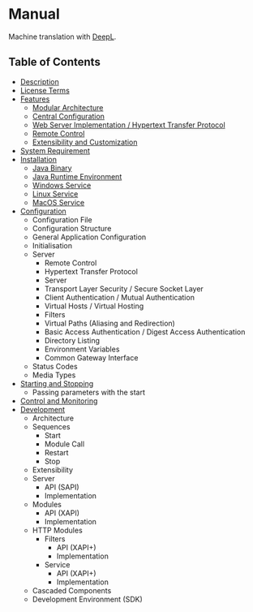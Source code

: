 # Manual

Machine translation with [DeepL](https://deepl.com).


## Table of Contents
- [Description](description.md)
- [License Terms](license-terms.md)
- [Features](features.md)
  - [Modular Architecture](features.md#modular-architecture)
  - [Central Configuration](features.md#central-configuration)
  - [Web Server Implementation / Hypertext Transfer Protocol](features.md#web-server-implementation--hypertext-transfer-protocol)
  - [Remote Control](features.md#remote-control)
  - [Extensibility and Customization](features.md#extensibility-and-customization)
- [System Requirement](system-requirement.md)
- [Installation](installation.md)
  - [Java Binary](installation.md#java-binary)
  - [Java Runtime Environment](installation.md#java-runtime-environment)
  - [Windows Service](installation.md#windows-service)
  - [Linux Service](installation.md#linux-service)
  - [MacOS Service](installation.md#macos-service)
- [Configuration](configuration.md)
  - Configuration File
  - Configuration Structure
  - General Application Configuration
  - Initialisation
  - Server
    - Remote Control
    - Hypertext Transfer Protocol
    - Server
    - Transport Layer Security / Secure Socket Layer
    - Client Authentication / Mutual Authentication
    - Virtual Hosts / Virtual Hosting
    - Filters
    - Virtual Paths (Aliasing and Redirection)
    - Basic Access Authentication / Digest Access Authentication
    - Directory Listing
    - Environment Variables
    - Common Gateway Interface
  - Status Codes
  - Media Types
- [Starting and Stopping](starting-and-stopping.md)
  - Passing parameters with the start
- [Control and Monitoring](control-and-monitoring.md)
- [Development](development.md)
  - Architecture
  - Sequences
    - Start
    - Module Call
    - Restart
    - Stop
  - Extensibility
  - Server
    - API (SAPI)
    - Implementation
  - Modules
    - API (XAPI)
    - Implementation
  - HTTP Modules
    - Filters
      - API (XAPI+)
      - Implementation
    - Service
      - API (XAPI+)
      - Implementation
  - Cascaded Components
  - Development Environment (SDK)
